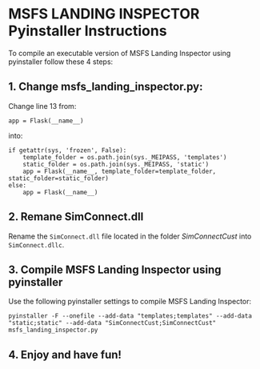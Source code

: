 # MSFS LANDING INSPECTOR Pyinstaller Instructions

To compile an executable version of MSFS Landing Inspector using pyinstaller follow these 4 steps:

## 1. Change msfs_landing_inspector.py:

Change line 13 from:

`app = Flask(__name__)`

into:

```
if getattr(sys, 'frozen', False):
    template_folder = os.path.join(sys._MEIPASS, 'templates')
    static_folder = os.path.join(sys._MEIPASS, 'static')
    app = Flask(__name__, template_folder=template_folder, static_folder=static_folder)
else:
    app = Flask(__name__)
```

## 2. Remane SimConnect.dll

Rename the `SimConnect.dll` file located in the folder *SimConnectCust* into `SimConnect.dllc`.

## 3. Compile MSFS Landing Inspector using pyinstaller

Use the following pyinstaller settings to compile MSFS Landing Inspector:

```
pyinstaller -F --onefile --add-data "templates;templates" --add-data "static;static" --add-data "SimConnectCust;SimConnectCust" msfs_landing_inspector.py
```

## 4. Enjoy and have fun!
